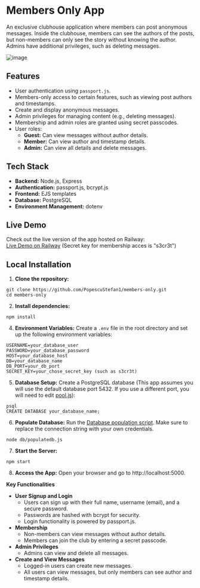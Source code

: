 # Members Only App

An exclusive clubhouse application where members can post anonymous messages. Inside the clubhouse, members can see the authors of the posts, but non-members can only see the story without knowing the author. Admins have additional privileges, such as deleting messages.

![image](https://github.com/user-attachments/assets/96e04dc9-8f9e-4512-ad53-0521a4ea6648)

## Features
- User authentication using ```passport.js```.
- Members-only access to certain features, such as viewing post authors and timestamps.
- Create and display anonymous messages.
- Admin privileges for managing content (e.g., deleting messages).
- Membership and admin roles are granted using secret passcodes.
- User roles:
  - **Guest:** Can view messages without author details.
  - **Member:** Can view author and timestamp details.
  - **Admin:** Can view all details and delete messages.

## Tech Stack
- **Backend:** Node.js, Express
- **Authentication:** passport.js, bcrypt.js
- **Frontend:** EJS templates
- **Database:** PostgreSQL
- **Environment Management:** dotenv

## Live Demo

Check out the live version of the app hosted on Railway:  
[Live Demo on Railway](https://members-only-production-0057.up.railway.app)
(Secret key for membership acces is "s3cr3t")

## Local Installation
1. **Clone the repository:**
```
git clone https://github.com/PopescuStefan1/members-only.git
cd members-only
```
2. **Install dependencies:**
```
npm install
```
4. **Environment Variables:** Create a ```.env``` file in the root directory and set up the following environment variables:
```
USERNAME=your_database_user
PASSWORD=your_database_password
HOST=your_database_host
DB=your_database_name
DB_PORT=your_db_port
SECRET_KEY=your_chose_secret_key (such as s3cr3t)
```
5. **Database Setup:** Create a PostgreSQL database (This app assumes you will use the default database port 5432. If you use a different port, you will need to edit [pool.js](db/pool.js)):
```
psql
CREATE DATABASE your_database_name;
```
6. **Populate Database:** Run the [Database population script](db/populatedb.js). Make sure to replace the connection string with your own credentials.
```
node db/populatedb.js
```
7. **Start the Server:**
```
npm start
```
8. **Access the App:** Open your browser and go to http://localhost:5000.

**Key Functionalities**
  - **User Signup and Login**
    - Users can sign up with their full name, username (email), and a secure password.
    - Passwords are hashed with bcrypt for security.
    - Login functionality is powered by passport.js.
  - **Membership**
    - Non-members can view messages without author details.
    - Members can join the club by entering a secret passcode.
  - **Admin Privileges**
    - Admins can view and delete all messages.
  - **Create and View Messages**
    - Logged-in users can create new messages.
    - All users can view messages, but only members can see author and timestamp details.
